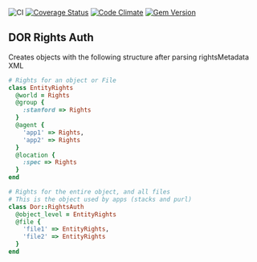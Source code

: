 ![CI](https://github.com/sul-dlss/dor-rights-auth/workflows/CI/badge.svg)
[![Coverage Status](https://coveralls.io/repos/github/sul-dlss/dor-rights-auth/badge.svg?branch=main)](https://coveralls.io/github/sul-dlss/dor-rights-auth?branch=main)
[![Code Climate](https://codeclimate.com/github/sul-dlss/dor-rights-auth/badges/gpa.svg)](https://codeclimate.com/github/sul-dlss/dor-rights-auth)
[![Gem Version](https://badge.fury.io/rb/dor-rights-auth.svg)](https://badge.fury.io/rb/dor-rights-auth)

## DOR Rights Auth

Creates objects with the following structure after parsing rightsMetadata XML

```ruby
# Rights for an object or File
class EntityRights
  @world = Rights
  @group {
    :stanford => Rights
  }
  @agent {
    'app1' => Rights,
    'app2' => Rights
  }
  @location {
    :spec => Rights
  }
end

# Rights for the entire object, and all files
# This is the object used by apps (stacks and purl)
class Dor::RightsAuth
  @object_level = EntityRights
  @file {
    'file1' => EntityRights,
    'file2' => EntityRights
  }
end
```
